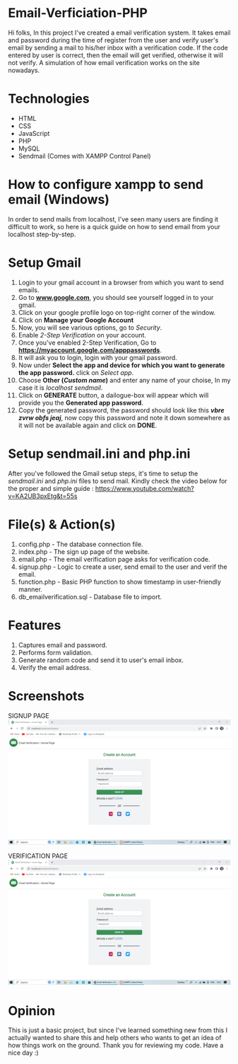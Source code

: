 # Email-Verficiation-PHP
Hi folks, In this project I've created a email verification system. It takes email and password during the time of register from the user and verify user's email by sending a mail to his/her inbox with a verification code. If the code entered by user is correct, then the email will get verified, otherwise it will not verify. A simulation of how email verification works on the site nowadays.

# Technologies
  * HTML
  * CSS
  * JavaScript
  * PHP
  * MySQL
  * Sendmail (Comes with XAMPP Control Panel)

# How to configure xampp to send email (Windows)
In order to send mails from localhost, I've seen many users are finding it difficult to work, so here is a quick guide on how to send email from your localhost step-by-step.
 # Setup Gmail
   1. Login to your gmail account in a browser from which you want to send emails.
   2. Go to **www.google.com**, you should see yourself logged in to your gmail.
   3. Click on your google profile logo on top-right corner of the window.
   4. Click on **Manage your Google Account**
   5. Now, you will see various options, go to _Security_.
   6. Enable _2-Step Verification_ on your account.
   7. Once you've enabled 2-Step Verification, Go to **https://myaccount.google.com/apppasswords**.
   8. It will ask you to login, login with your gmail password.
   9. Now under **Select the app and device for which you want to generate the app password.** click on _Select app_.
   10. Choose **Other (_Custom name_)** and enter any name of your choise, In my case it is _localhost sendmail_.
   11. Click on **GENERATE** button, a dailogue-box will appear which will provide you the **Generated app password**.
   12. Copy the generated password, the password should look like this **_vbre zvrw obfs jeaj_**, now copy this password and note it down somewhere as it will not be available again and click on **DONE**.

 # Setup sendmail.ini and php.ini
   After you've followed the Gmail setup steps, it's time to setup the *sendmail.ini* and *php.ini* files to send mail. Kindly check the video below for the proper and    simple guide : https://www.youtube.com/watch?v=KA2UB3pxEtg&t=55s
     
# File(s) & Action(s)
1. config.php - The database connection file.
2. index.php - The sign up page of the website.
3. email.php - The email verification page asks for verification code.
4. signup.php - Logic to create a user, send email to the user and verif the email.
5. function.php - Basic PHP function to show timestamp in user-friendly manner.
6. db_emailverification.sql - Database file to import.

# Features
1. Captures email and password.
2. Performs form validation.
3. Generate random code and send it to user's email inbox.
4. Verify the email address.

# Screenshots
SIGNUP PAGE
![alt text](https://github.com/AnonCoderymous/Email-Verficiation-PHP/blob/main/signup-page.png?raw=true)


VERIFICATION PAGE
![alt text](https://github.com/AnonCoderymous/Email-Verficiation-PHP/blob/main/signup-page.png?raw=true)

# Opinion
This is just a basic project, but since I've learned something new from this I actually wanted to share this and help others who wants to get an idea of how things work on the ground. Thank you for reviewing my code. Have a nice day :)
